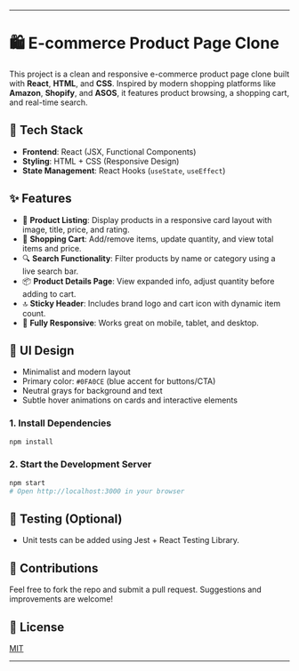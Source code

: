 

---


# 🛍️ E-commerce Product Page Clone

This project is a clean and responsive e-commerce product page clone built with **React**, **HTML**, and **CSS**. Inspired by modern shopping platforms like **Amazon**, **Shopify**, and **ASOS**, it features product browsing, a shopping cart, and real-time search.

## 🚀 Tech Stack

- **Frontend**: React (JSX, Functional Components)
- **Styling**: HTML + CSS (Responsive Design)
- **State Management**: React Hooks (`useState`, `useEffect`)

## ✨ Features

- 🧾 **Product Listing**: Display products in a responsive card layout with image, title, price, and rating.
- 🛒 **Shopping Cart**: Add/remove items, update quantity, and view total items and price.
- 🔍 **Search Functionality**: Filter products by name or category using a live search bar.
- 📦 **Product Details Page**: View expanded info, adjust quantity before adding to cart.
- 🔝 **Sticky Header**: Includes brand logo and cart icon with dynamic item count.
- 📱 **Fully Responsive**: Works great on mobile, tablet, and desktop.

## 🎨 UI Design

- Minimalist and modern layout
- Primary color: `#0FA0CE` (blue accent for buttons/CTA)
- Neutral grays for background and text
- Subtle hover animations on cards and interactive elements



### 1. Install Dependencies

```bash
npm install
```

### 2. Start the Development Server

```bash
npm start
# Open http://localhost:3000 in your browser
```

## 🧪 Testing (Optional)

* Unit tests can be added using Jest + React Testing Library.

## 🤝 Contributions

Feel free to fork the repo and submit a pull request. Suggestions and improvements are welcome!

## 📄 License

[MIT](LICENSE)

---


